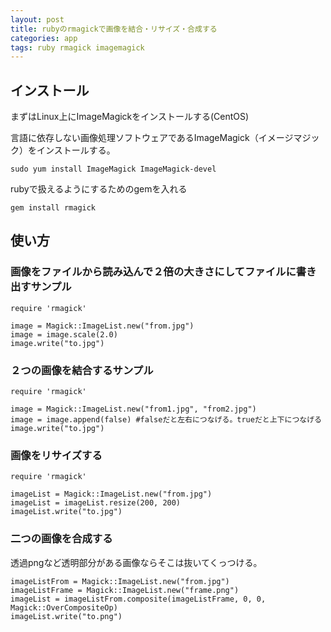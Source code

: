 ```yaml
---
layout: post
title: rubyのrmagickで画像を結合・リサイズ・合成する
categories: app
tags: ruby rmagick imagemagick
---
```


## インストール

まずはLinux上にImageMagickをインストールする(CentOS)

言語に依存しない画像処理ソフトウェアであるImageMagick（イメージマジック）をインストールする。

```
sudo yum install ImageMagick ImageMagick-devel
```

rubyで扱えるようにするためのgemを入れる

```
gem install rmagick
```

## 使い方

### 画像をファイルから読み込んで２倍の大きさにしてファイルに書き出すサンプル

```
require 'rmagick'

image = Magick::ImageList.new("from.jpg")
image = image.scale(2.0)
image.write("to.jpg")
```

###  ２つの画像を結合するサンプル

```
require 'rmagick'

image = Magick::ImageList.new("from1.jpg", "from2.jpg")
image = image.append(false)	#falseだと左右につなげる。trueだと上下につなげる
image.write("to.jpg")
```

### 画像をリサイズする

```
require 'rmagick'

imageList = Magick::ImageList.new("from.jpg")
imageList = imageList.resize(200, 200)
imageList.write("to.jpg")
```

### 二つの画像を合成する

透過pngなど透明部分がある画像ならそこは抜いてくっつける。


```
imageListFrom = Magick::ImageList.new("from.jpg")
imageListFrame = Magick::ImageList.new("frame.png")
imageList = imageListFrom.composite(imageListFrame, 0, 0, Magick::OverCompositeOp)
imageList.write("to.png")
```


